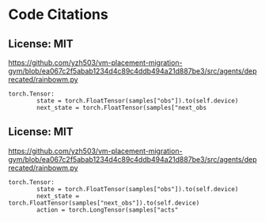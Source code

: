 # Code Citations

## License: MIT
https://github.com/yzh503/vm-placement-migration-gym/blob/ea067c2f5abab1234d4c89c4ddb494a21d887be3/src/agents/deprecated/rainbowm.py

```
torch.Tensor:
        state = torch.FloatTensor(samples["obs"]).to(self.device)
        next_state = torch.FloatTensor(samples["next_obs
```


## License: MIT
https://github.com/yzh503/vm-placement-migration-gym/blob/ea067c2f5abab1234d4c89c4ddb494a21d887be3/src/agents/deprecated/rainbowm.py

```
torch.Tensor:
        state = torch.FloatTensor(samples["obs"]).to(self.device)
        next_state = torch.FloatTensor(samples["next_obs"]).to(self.device)
        action = torch.LongTensor(samples["acts"
```

